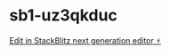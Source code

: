 # sb1-uz3qkduc

[Edit in StackBlitz next generation editor ⚡️](https://stackblitz.com/~/github.com/Vusim07/sb1-uz3qkduc)